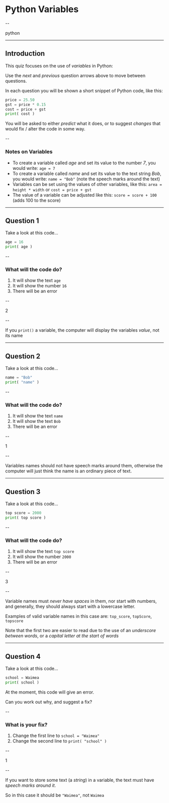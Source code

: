 # Python Variables

--

python



---

## Introduction

This quiz focuses on the use of *variables* in Python: 

Use the *next* and *previous* question arrows above to move between questions.

In each question you will be shown a short snippet of Python code, like this:

```python
price = 25.50
gst = price * 0.15
cost = price + gst
print( cost )
```

You will be asked to either *predict* what it does, or to suggest  *changes* that would fix / alter the code in some way.

--

### Notes on Variables

* To create a variable called *age* and set its value to the number *7*, you would write: `age = 7`
* To create a variable called *name* and set its value to the text string *Bob*, you would write: `name = "Bob"` (note the speech marks around the text)
* Variables can be set using the values of other variables, like this: `area = height * width` or `cost = price + gst`
* The value of a variable can be adjusted like this: `score = score + 100` (adds 100 to the score)

--------------------------------------------------------------------------

## Question 1

Take a look at this code...

```python
age = 16
print( age )
```

--

### What will the code do?

1. It will show the text `age`
2. It will show the number `16`
3. There will be an error

--

2

--

If you `print()` a variable, the computer will display the variables *value*, not its name



--------------------------------------------------------------------------

## Question 2

Take a look at this code...

```python
name = "Bob"
print( "name" )
```

--

### What will the code do?

1. It will show the text `name`
2. It will show the text `Bob`
3. There will be an error

--

1

--

Variables names should not have speech marks around them, otherwise the computer will just think the name is an ordinary piece of text.



--------------------------------------------------------------------------

## Question 3

Take a look at this code...

```python
top score = 2000
print( top score )
```

--

### What will the code do?

1. It will show the text `top score`
2. It will show the number `2000`
3. There will be an error

--

3

--

Variable names must *never have spaces* in them, nor start with numbers, and generally, they should always start with a lowercase letter.

Examples of valid variable names in this case are: `top_score`, `topScore`, `topscore`

Note that the first two are easier to read due to the use of an *underscore between words*, or a *capital letter at the start of words*



--------------------------------------------------------------------------

## Question 4

Take a look at this code... 

```python
school = Waimea
print( school )
```

At the moment, this code will give an error. 

Can you work out why, and suggest a fix?

--

### What is your fix?

1. Change the first line to `school = "Waimea"`
2. Change the second line to `print( "school" )`

--

1

--

If you want to store some text (a *string*) in a variable, the text must have *speech marks around it*.

So in this case it should be `"Waimea"`, not `Waimea`

